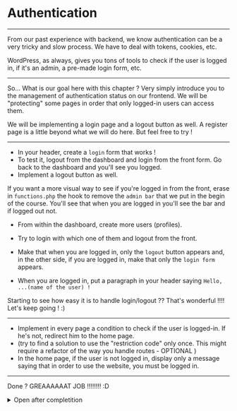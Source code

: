 # Authentication

---

From our past experience with backend, we know authentication can be a very tricky and slow process. We have to deal with tokens, cookies, etc.

WordPress, as always, gives you tons of tools to check if the user is logged in, if it's an admin, a pre-made login form, etc.

---

So... What is our goal here with this chapter ? Very simply introduce you to the management of authentication status on our frontend. We will be "protecting" some pages in order that only logged-in users can access them.

We will be implementing a login page and a logout button as well. A register page is a little beyond what we will do here. But feel free to try !

---

- In your header, create a `login` form that works !
- To test it, logout from the dashboard and login from the front form. Go back to the dashboard and you'll see you logged.
- Implement a logout button as well.

If you want a more visual way to see if you're logged in from the front, erase in `functions.php` the hook to remove the `admin bar` that we put in the begin of the course. You'll see that when you are logged in you'll see the bar and if logged out not.

- From within the dashboard, create more users (profiles).
- Try to login with which one of them and logout from the front.

- Make that when you are logged in, only the `logout` button appears and, in the other side, if you are logged in, make that only the `login form` appears.

- When you are logged in, put a paragraph in your header saying `Hello, ...(name of the user) !`

Starting to see how easy it is to handle login/logout ?? That's wonderful !!!! Let's keep going ! :)

---

- Implement in every page a condition to check if the user is logged-in. If he's not, redirect him to the home page.
- (try to find a solution to use the "restriction code" only once. This might require a refactor of the way you handle routes - OPTIONAL )
- In the home page, if the user is not logged in, display only a message saying that in order to use the website, you must be logged in.

---

Done ? GREAAAAAAT JOB !!!!!!!! :D

<details>
<summary>Open after completition</summary>

```php
// Generates an input for username/password already linked to the logic to
login.
<?php wp_login_form(array('echo' =>
true)); ?>

// Link to automatically logout
<a href="<?php echo wp_logout_url(get_permalink()); ?>">Logout</a>

// Condition to check if logged-in and redirection to home page
<?php
if (!is_user_logged_in()) {
    wp_redirect(home_url());
    // Exit script. Stops the page to continue being read.
    exit;
}
?>
```

</details>
